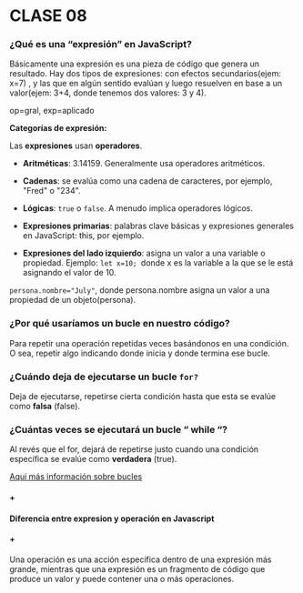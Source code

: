 # CLASE 08
### ¿Qué es una “expresión” en JavaScript?
 Básicamente una expresión es una pieza de código que genera un resultado.
 Hay dos tipos de expresiones: con efectos secundarios(ejem: x=7) , y las que en algún sentido evalúan y luego resuelven en
 base a un valor(ejem: 3+4, donde tenemos dos valores: 3 y 4).
    
op=gral, exp=aplicado
    
**Categorías de expresión:**
    
Las **expresiones** usan **operadores**.
    
  + **Aritméticas**: 3.14159. Generalmente usa operadores aritméticos.

  + **Cadenas**: se evalúa como una cadena de caracteres, por ejemplo, "Fred" o "234". 

  + **Lógicas**: `true` o `false`. A menudo implica operadores lógicos.

  + **Expresiones primarias**: palabras clave básicas y expresiones generales en JavaScript: this, por ejemplo.

  + **Expresiones del lado izquierdo**: asigna un valor a una variable o propiedad.
    Ejemplo:
``let x=10; ``donde x es la variable a la que se le está asignando el valor de 10.

``persona.nombre="July"``, donde persona.nombre asigna un valor a una propiedad de un objeto(persona).

### ¿Por qué usaríamos un bucle en nuestro código?
Para repetir una operación repetidas veces basándonos en una condición. O sea, repetir algo indicando donde inicia y donde termina ese bucle.

### ¿Cuándo deja de ejecutarse un bucle **`for?`**
Deja de ejecutarse, repetirse cierta condición hasta que esta se evalúe como **falsa** (false).

### ¿Cuántas veces se ejecutará un bucle “ while “?
Al revés que el for, dejará de repetirse justo cuando una condición específica se evalúe como **verdadera** (true).

[Aquí más información sobre bucles](https://developer.mozilla.org/es/docs/Web/JavaScript/Guide/Loops_and_iteration)

#### +
#### Diferencia entre expresion y operación en Javascript
#### + 

Una operación es una acción específica dentro de una expresión más grande, mientras que una expresión es un fragmento de código que produce un valor y puede contener una o más operaciones.


